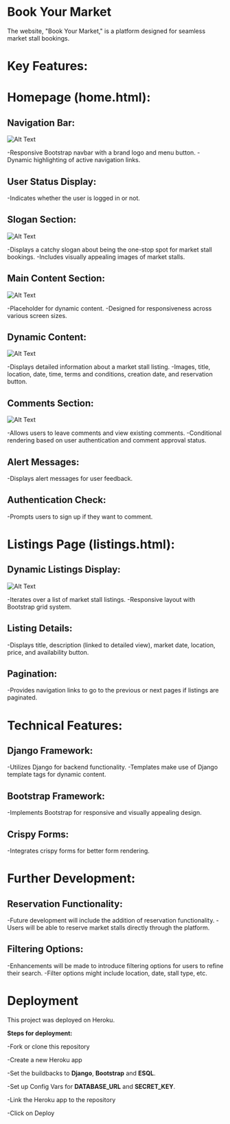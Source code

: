 # Book Your Market

The website, "Book Your Market," is a platform designed for seamless market stall bookings.

# Key Features:
# Homepage (home.html):
## Navigation Bar:
![Alt Text](assets/images/main-page.jpg)

-Responsive Bootstrap navbar with a brand logo and menu button.
-Dynamic highlighting of active navigation links.
## User Status Display:

-Indicates whether the user is logged in or not.
## Slogan Section:
![Alt Text](assets/images/main-page1.jpg)

-Displays a catchy slogan about being the one-stop spot for market stall bookings.
-Includes visually appealing images of market stalls.
## Main Content Section:
![Alt Text](assets/images/phone-display.jpg)

-Placeholder for dynamic content.
-Designed for responsiveness across various screen sizes.
## Dynamic Content:
![Alt Text](assets/images/details-page.jpg)

-Displays detailed information about a market stall listing.
-Images, title, location, date, time, terms and conditions, creation date, and reservation button.
## Comments Section:
![Alt Text](assets/images/details-comments.jpg)

-Allows users to leave comments and view existing comments.
-Conditional rendering based on user authentication and comment approval status.
## Alert Messages:

-Displays alert messages for user feedback.
## Authentication Check:

-Prompts users to sign up if they want to comment.
# Listings Page (listings.html):
## Dynamic Listings Display:
![Alt Text](assets/images/main-page2.jpg)

-Iterates over a list of market stall listings.
-Responsive layout with Bootstrap grid system.
## Listing Details:

-Displays title, description (linked to detailed view), market date, location, price, and availability button.
## Pagination:

-Provides navigation links to go to the previous or next pages if listings are paginated.
# Technical Features:
## Django Framework:

-Utilizes Django for backend functionality.
-Templates make use of Django template tags for dynamic content.
## Bootstrap Framework:

-Implements Bootstrap for responsive and visually appealing design.
## Crispy Forms:

-Integrates crispy forms for better form rendering.

# Further Development:
## Reservation Functionality:

-Future development will include the addition of reservation functionality.
-Users will be able to reserve market stalls directly through the platform.

## Filtering Options:

-Enhancements will be made to introduce filtering options for users to refine their search.
-Filter options might include location, date, stall type, etc.

# Deployment

This project was deployed on Heroku.

<strong>Steps for deployment:</strong>

-Fork or clone this repository

-Create a new Heroku app

-Set the buildbacks to <strong>Django</strong>, <strong>Bootstrap</strong> and <strong>ESQL</strong>.

-Set up Config Vars for <strong>DATABASE_URL</strong> and <strong>SECRET_KEY</strong>.

-Link the Heroku app to the repository

-Click on Deploy
